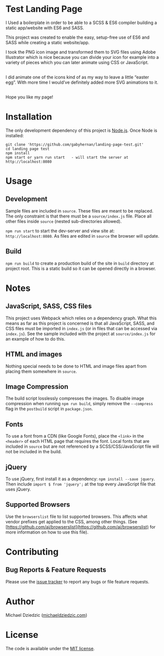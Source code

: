 # Test Landing Page 

I Used a boilerplate in order to be able to a SCSS & ES6 compiler  building a static app/website with ES6 and SASS.

This project was created to enable the easy, setup-free use of ES6 and SASS while creating a static website/app.

I took the PNG icon image and transformed them to SVG files using Adobe Illustrator which is nice because you can divide your icon for example into a variety of pieces which you can later animate using CSS or JavaScript. 

<br> 
I did animate one of the icons kind of as my way to leave a little “easter egg”. With more time I would’ve definitely added more SVG animations to it. 

<br> Hope you like my page! 


# Installation

The only development dependency of this project is [Node.js](https://nodejs.org). Once Node is installed:

```
git clone 'https://github.com/gabyhernan/landing-page-test.git'
cd landing page test 
npm install
npm start or yarn run start   - will start the server at http://localhost:8080 
```

# Usage

## Development

Sample files are included in `source`. These files are meant to be replaced. The only constraint is that there must be a `source/index.js` file. Place all other files  inside `source` (nested sub-directories allowed).

`npm run start` to start the dev-server and view site at: `http://localhost:8080`. As files are edited in `source` the browser will update.

## Build

`npm run build` to create a production build of the site in `build` directory at project root. This is a static build so it can be opened directly in a browser.

# Notes

## JavaScript, SASS, CSS files

This project uses Webpack which relies on a dependency graph. What this means as far as this project is concerned is that all JavaScript, SASS, and CSS files must be imported in `index.js` (or in files that can be accessed via `index.js`). See the sample included with the project at `source/index.js` for an example of how to do this.

## HTML and images

Nothing special needs to be done to HTML and image files apart from placing them somewhere in `source`.

## Image Compression

The build script losslessly compresses the images. To disable image compression when running `npm run build`, simply remove the `--compress` flag in the `postbuild` script in `package.json`.

## Fonts
To use a font from a CDN (like Google Fonts), place the `<link>` in the `<header>` of each HTML page that requires the font. Local fonts that are included in `source` but are not referenced by a SCSS/CSS/JavaScript file will not be included in the build.

## jQuery
To use jQuery, first install it as a dependency: `npm install --save jquery`. Then include `import $ from 'jquery';` at the top every JavaScript file that uses jQuery.

## Supported Browsers

Use the `browserslist` file to list supported browsers. This affects what vendor prefixes get applied to the CSS, among other things. (See [https://github.com/ai/browserslist](https://github.com/ai/browserslist) for more information on how to use this file).

# Contributing

## Bug Reports & Feature Requests

Please use the [issue tracker](https://github.com/mdziedzic/build-boilerplate-static-es6-sass/issues) to report any bugs or file feature requests.

# Author

Michael Dziedzic ([michaeldziedzic.com](http://michaeldziedzic.com))

# License

The code is available under the [MIT license](LICENSE.txt).
